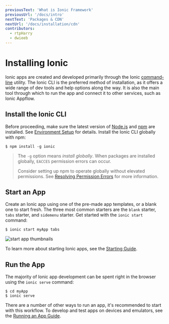 ```yaml
---
previousText: 'What is Ionic Framework'
previousUrl: '/docs/intro'
nextText: 'Packages & CDN'
nextUrl: '/docs/installation/cdn'
contributors:
  - rtpHarry
  - dwieeb
---
```


# Installing Ionic

Ionic apps are created and developed primarily through the Ionic [command-line](/docs/faq/glossary#cli) utility. The Ionic CLI is the preferred method of installation, as it offers a wide range of dev tools and help options along the way. It is also the main tool through which to run the app and connect it to other services, such as Ionic Appflow.

## Install the Ionic CLI

Before proceeding, make sure the latest version of [Node.js](/docs/faq/glossary#node) and [npm](/docs/faq/glossary#npm) are installed. See [Environment Setup](/docs/installation/environment) for details. Install the Ionic CLI globally with npm:

```shell
$ npm install -g ionic
```

> The `-g` option means *install globally*. When packages are installed globally, `EACCES` permission errors can occur.
> 
> Consider setting up npm to operate globally without elevated permissions. See [Resolving Permission Errors](/docs/faq/tips#resolving-permission-errors) for more information.

## Start an App

Create an Ionic app using one of the pre-made app templates, or a blank one to start fresh. The three most common starters are the `blank` starter, `tabs` starter, and `sidemenu` starter. Get started with the `ionic start` command:

```shell
$ ionic start myApp tabs
```

![start app thumbnails](/docs/v4/assets/img/installation/start-app-thumbnails.png)

To learn more about starting Ionic apps, see the [Starting Guide](/docs/building/starting).

## Run the App

The majority of Ionic app development can be spent right in the browser using the `ionic serve` command:

```shell
$ cd myApp
$ ionic serve
```

There are a number of other ways to run an app, it's recommended to start with this workflow. To develop and test apps on devices and emulators, see the [Running an App Guide](/docs/building/running).